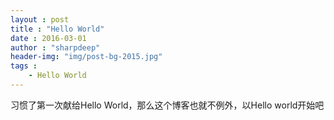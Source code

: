 ```yaml
---
layout : post
title : "Hello World"
date : 2016-03-01
author : "sharpdeep"
header-img: "img/post-bg-2015.jpg"
tags :
    - Hello World
---
```


习惯了第一次献给Hello World，那么这个博客也就不例外，以Hello world开始吧
